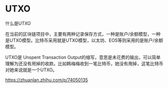 # UTXO

什么是UTXO

在当前的区块链项目中，主要有两种记录保存方式，一种是账户/余额模型，一种是UTXO模型。比特币采用就是UTXO模型，以太坊、EOS等则采用的是账户/余额模型。

UTXO是 Unspent Transaction Output的缩写，意思是未花费的输出，可以简单理解为还没有用掉的收款。比如韩梅梅收到一笔比特币，她没有用掉，这笔比特币对她来说就是一个UTXO。

https://zhuanlan.zhihu.com/p/74050135